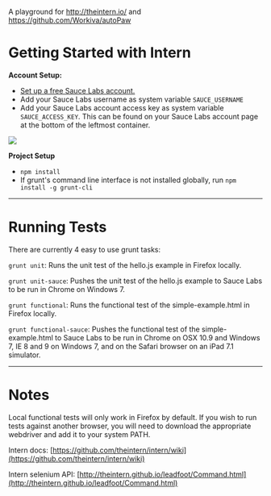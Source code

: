 A playground for http://theintern.io/ and https://github.com/Workiva/autoPaw

# Getting Started with Intern

**Account Setup:**

* [Set up a free Sauce Labs account.](https://saucelabs.com/signup/plan/free)
* Add your Sauce Labs username as system variable `SAUCE_USERNAME`
* Add your Sauce Labs account access key as system variable `SAUCE_ACCESS_KEY`.  This can be found on your Sauce Labs account page at the bottom of the leftmost container.

![](/intern-sandbox/docs/access_key.png)

**Project Setup**

* `npm install`
* If grunt's command line interface is not installed globally, run `npm install -g grunt-cli`

****
# Running Tests
There are currently 4 easy to use grunt tasks:

`grunt unit`: Runs the unit test of the hello.js example in Firefox locally.

`grunt unit-sauce`: Pushes the unit test of the hello.js example to Sauce Labs to be run in Chrome on Windows 7.

`grunt functional`: Runs the functional test of the simple-example.html in Firefox locally.

`grunt functional-sauce`: Pushes the functional test of the simple-example.html to Sauce Labs to be run in Chrome on OSX 10.9 and Windows 7, IE 8 and 9 on Windows 7, and on the Safari browser on an iPad 7.1 simulator.

****
# Notes
Local functional tests will only work in Firefox by default.  If you wish to run tests against another browser, you will need to download the appropriate webdriver and add it to your system PATH.

Intern docs: [https://github.com/theintern/intern/wiki](https://github.com/theintern/intern/wiki)

Intern selenium API: [http://theintern.github.io/leadfoot/Command.html](http://theintern.github.io/leadfoot/Command.html)
